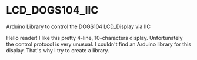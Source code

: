 # LCD_DOGS104_IIC

Arduino Library to control the DOGS104 LCD_Display via IIC

Hello reader!
I like this pretty 4-line, 10-characters display. Unfortunately the control protocol is very unusual. I couldn't find an Arduino library for this display. That's why I try to create a library.

